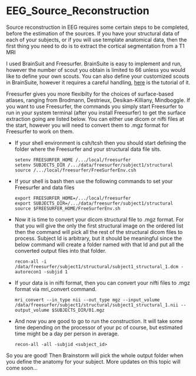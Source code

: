 # EEG_Source_Reconstruction


Source reconstruction in EEG requires some certain steps to be completed, before the estimation of the sources. If you have your structural data of each of your subjects, or if you will use template anatomical data, then the first thing you need to do is to extract the cortical segmentation from a T1 MRI

I used BrainSuit and Freesurfer. BrainSuite is easy to implement and run, however the number of scout you obtain is limited to 66 unless you would like to define your own scouts. You can also define your customized scouts in BrainSuite, however it requires a careful handling, [here](http://brainsuite.org/video-tutorials/custom-atlas/) is the tutorial of it. 

Freesurfer gives you more flexibilty for the choices of surface-based atlases, ranging from Brodmann, Destrieux, Desikan-Killiany,  Mindboggle. If you want to use Freesurfer, the commands you simply start Freesurfer to run in your system terminal (after you install Freesurfer) to get the surface extraction going are listed below. You can either use dicom or nifti files at the start, however you will need to convert them to .mgz format for Freesurfer to work on them.

- If your shell environment is csh/tcsh then you should start defining the folder where the Freesurfer and your structural data file sits.  

      setenv FREESURFER_HOME /.../local/freesurfer
      setenv SUBJECTS_DIR /.../data/freesurfer/subject1/structural
      source /.../local/freesurfer/FreeSurferEnv.csh


- If your shell is bash then use the following commands to set your Freesurfer and data files

      export FREESURFER_HOME=/.../local/freesurfer
      export SUBJECTS_DIR=/.../data/freesurfer/subject1/structural
      source $FREESURFER_HOME/FreeSurferEnv.sh

- Now it is time to convert your dicom structural file to .mgz format. For that you will give the only the first structural image on the ordered list then the command will pick all the rest of the structural dicom files to process. Subject Id is arbitrary, but it should be meaningful since the below command will create a folder named with that Id and put all the converted output files into that folder.

      recon-all -i /data/freesurfer/subject1/structural/subject1_structural_1.dcm -autorecon1 -subjid 1


- If your data is in nifti format, then you can convert your nifti files to .mgz format via mri_convert command.

      mri_convert --in_type nii --out_type mgz --input_volume /data/freesurfer/subject1/structural/subject1_structural_1.nii --      output_volume $SUBJECTS_DIR/01.mgz

- And now you are good to go to run the construction. It will take some time depending on the processor of your pc of course, but estimated time might be a day per person in average.

      recon-all -all -subjid <subject_id>

So you are good! Then Brainstorm will pick the whole output folder when you define the anatomy for your subject. More updates on this topic will come soon... 



